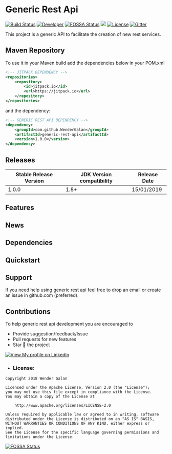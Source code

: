 # Generic Rest Api

[![Build Status](https://travis-ci.org/WenderGalan/generic-rest-api.svg?branch=master)](https://travis-ci.org/WenderGalan/generic-rest-api)
[![Developer](https://img.shields.io/badge/Developer-Wender%20Galan-brightgreen.svg)](https://github.com/WenderGalan)
[![FOSSA Status](https://app.fossa.io/api/projects/git%2Bgithub.com%2FWenderGalan%2Fgeneric-rest-api.svg?type=shield)](https://app.fossa.io/projects/git%2Bgithub.com%2FWenderGalan%2Fgeneric-rest-api?ref=badge_shield)
[![](https://jitpack.io/v/WenderGalan/generic-rest-api.svg)](https://jitpack.io/#WenderGalan/generic-rest-api)
[![License](https://img.shields.io/badge/License-Apache%202.0-blue.svg)](https://opensource.org/licenses/Apache-2.0)
[![Gitter](https://badges.gitter.im/WenderGalan/generic-rest-api.svg)](https://gitter.im/generic-rest-api/community?utm_source=share-link&utm_medium=link&utm_campaign=share-link)

This project is a generic API to facilitate the creation of new rest services.

## Maven Repository


To use it in your Maven build add the dependencies below in your POM.xml

```xml
<!-- JITPACK DEPENDENCY -->
<repositories>
	<repository>
	    <id>jitpack.io</id>
	    <url>https://jitpack.io</url>
	</repository>
</repositories>
```
and the dependency:
```xml
<!-- GENERIC REST API DEPENDENCY -->
<dependency>
    <groupId>com.github.WenderGalan</groupId>
    <artifactId>generic-rest-api</artifactId>
    <version>1.0.0</version>
</dependency>
```

## Releases

| Stable Release Version | JDK Version compatibility | Release Date |
| ------------- | ------------- | ------------|
| 1.0.0  | 1.8+ | 15/01/2019 |

## Features

## News

## Dependencies

## Quickstart

## Support
If you need help using generic rest api feel free to drop an email or create an issue in github.com (preferred).

## Contributions
To help generic rest api development you are encouraged to  
* Provide suggestion/feedback/Issue
* Pull requests for new features
* Star :star2: the project

[![View My profile on LinkedIn](https://static.licdn.com/scds/common/u/img/webpromo/btn_viewmy_160x33.png)](https://www.linkedin.com/in/wender-g-a95847ba)

- ### License:
```
Copyright 2018 Wender Galan

Licensed under the Apache License, Version 2.0 (the "License");
you may not use this file except in compliance with the License.
You may obtain a copy of the License at

    http://www.apache.org/licenses/LICENSE-2.0

Unless required by applicable law or agreed to in writing, software
distributed under the License is distributed on an "AS IS" BASIS,
WITHOUT WARRANTIES OR CONDITIONS OF ANY KIND, either express or implied.
See the License for the specific language governing permissions and
limitations under the License.
```



[![FOSSA Status](https://app.fossa.io/api/projects/git%2Bgithub.com%2FWenderGalan%2Fgeneric-rest-api.svg?type=large)](https://app.fossa.io/projects/git%2Bgithub.com%2FWenderGalan%2Fgeneric-rest-api?ref=badge_large)
